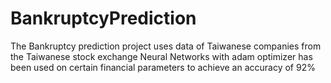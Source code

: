 # BankruptcyPrediction
The Bankruptcy prediction project uses data of Taiwanese companies from the Taiwanese stock exchange
Neural Networks with adam optimizer has been used on certain financial parameters to achieve an accuracy of 92%
